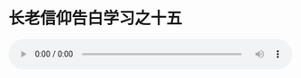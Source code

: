 # 长老信仰告白学习之十五

<audio style="width: 100%;" preload="false" controls controlslist="nodownload"><source src="//file.simai.life/audio/mp3/old/12270.mp3" type="audio/mpeg">Your browser does not support the audio element.</audio>


